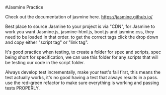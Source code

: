 #Jasmine Practice

Check out the documentation of jasmine here. https://jasmine.github.io/

Best place to source Jasmine to your project is via "CDN", for Jasmine to work you want Jasmine.js, jasmine-html.js, boot.js and jasmine.css, they need to be loaded in that order. to get the correct tags click the drop down and copy either "script tag" or "link tag".

It's good practice when testing, to create a folder for spec and scripts, spec being short for specification, we can use this folder for any scripts that will be testing our code in the script folder.

Always develop test incrementally, make your test's fail first, this means the test actually works, it's no good having  a test that always results in a pass. use the red-green refactor to make sure everything is working and passing tests PROPERLY.